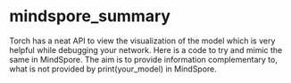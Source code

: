 # mindspore_summary
Torch has a neat API to view the visualization of the model which is very helpful while debugging your network. Here is a code to try and mimic the same in MindSpore. The aim is to provide information complementary to, what is not provided by print(your_model) in MindSpore.
